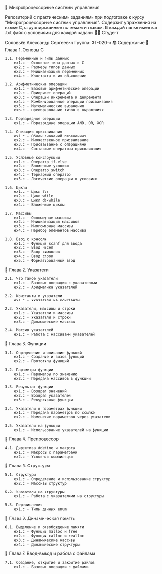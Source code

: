 📘 Микропроцессорные системы управления

Репозиторий с практическими заданиями при подготовке к курсу "Микропроцессорные системы управления".
Содержит упражнения на языке C, сгруппированные по темам и главам.
В каждой папке имеется .txt файл с условиями для каждой задачи.
👨‍🎓 Студент

Соловьёв Александр Сергеевич
Группа: ЭТ-020-з
📚 Содержание
🔹 Глава 1. Основы C

    1.1. Переменные и типы данных
        ex1.c - Основные типы данных в C
        ex2.c - Размеры типов данных
        ex3.c - Инициализация переменных
        ex4.c - Константы и их объявление

    1.2. Арифметические операции
        ex1.c - Базовые арифметические операции
        ex2.c - Приоритет операций
        ex3.c - Операции инкремента и декремента
        ex4.c - Комбинированные операции присваивания
        ex5.c - Математические выражения
        ex6.c - Преобразование типов в выражениях

    1.3. Поразрядные операции
        ex1.c - Поразрядные операции AND, OR, XOR

    1.4. Операции присваивания
        ex1.c - Обмен значений переменных
        ex2.c - Множественное присваивание
        ex3.c - Присваивание с операциями
        ex4.c - Составные операторы присваивания

    1.5. Условные конструкции
        ex1.c - Оператор if-else
        ex2.c - Вложенные условия
        ex3.c - Оператор switch
        ex4.c - Тернарный оператор
        ex5.c - Логические операции в условиях

    1.6. Циклы
        ex1.c - Цикл for
        ex2.c - Цикл while
        ex3.c - Цикл do-while
        ex4.c - Вложенные циклы

    1.7. Массивы
        ex1.c - Одномерные массивы
        ex2.c - Инициализация массивов
        ex3.c - Многомерные массивы
        ex4.c - Перебор элементов массива

    1.8. Ввод с консоли
        ex1.c - Функция scanf для ввода
        ex2.c - Ввод чисел
        ex3.c - Ввод символов
        ex4.c - Ввод строк
        ex5.c - Форматированный ввод

🔹 Глава 2. Указатели

    2.1. Что такое указатели
        ex1.c - Базовые операции с указателями
        ex2.c - Арифметика указателей

    2.2. Константы и указатели
        ex1.c - Указатели на константы

    2.3. Указатели, массивы и строки
        ex1.c - Указатели и массивы
        ex2.c - Указатели и строки
        ex3.c - Динамические массивы

    2.4. Массив указателей
        ex1.c - Работа с массивами указателей

🔹 Глава 3. Функции

    3.1. Определение и описание функций
        ex1.c - Создание и вызов функций
        ex2.c - Прототипы функций

    3.2. Параметры функции
        ex1.c - Параметры по значению
        ex2.c - Передача массивов в функции

    3.3. Результат функции
        ex1.c - Возврат значений
        ex2.c - Возврат указателей
        ex3.c - Рекурсивные функции

    3.4. Указатели в параметрах функции
        ex1.c - Передача параметров по ссылке
        ex2.c - Изменение параметров через указатели

    3.5. Указатели на функции
        ex1.c - Использование указателей на функции

🔹 Глава 4. Препроцессор

    4.1. Директива #define и макросы
        ex1.c - Макросы с параметрами
        ex2.c - Условная компиляция

🔹 Глава 5. Структуры

    5.1. Структуры
        ex1.c - Определение и использование структур
        ex2.c - Массивы структур

    5.2. Указатели на структуры
        ex1.c - Работа с указателями на структуры

    5.3. Перечисления
        ex1.c - Типы данных enum

🔹 Глава 6. Динамическая память

    6.1. Выделение и освобождение памяти
        ex1.c - Функции malloc и free
        ex2.c - Функции calloc и realloc
        ex3.c - Динамические массивы
        ex4.c - Динамические структуры

🔹 Глава 7. Ввод-вывод и работа с файлами

    7.1. Создание, открытие и закрытие файлов
        ex1.c - Базовые операции с файлами

